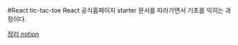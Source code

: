 #React tic-tac-toe
React 공식홈페이지 starter 문서를 따라가면서 기초를 익히는 과정이다.

[정리 notion](https://reinvented-magnolia-c6f.notion.site/React-9aa00e4940f94298bcb2cfa8b5296a95)
